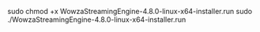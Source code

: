 sudo chmod +x WowzaStreamingEngine-4.8.0-linux-x64-installer.run
sudo ./WowzaStreamingEngine-4.8.0-linux-x64-installer.run
